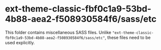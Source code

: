 # ext-theme-classic-fbf0c1a9-53bd-4b88-aea2-f508930584f6/sass/etc

This folder contains miscellaneous SASS files. Unlike `"ext-theme-classic-fbf0c1a9-53bd-4b88-aea2-f508930584f6/sass/etc"`, these files
need to be used explicitly.
